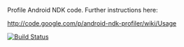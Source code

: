 Profile Android NDK code. Further instructions here:

http://code.google.com/p/android-ndk-profiler/wiki/Usage

[![Build Status](https://travis-ci.org/richq/android-ndk-profiler.png)](https://travis-ci.org/richq/android-ndk-profiler)
